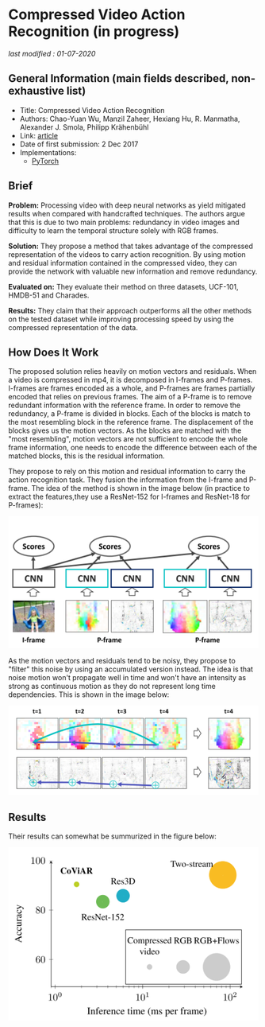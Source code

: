 # Compressed Video Action Recognition (in progress)

_last modified : 01-07-2020_

## General Information (main fields described, non-exhaustive list)

- Title: Compressed Video Action Recognition
- Authors: Chao-Yuan Wu, Manzil Zaheer, Hexiang Hu, R. Manmatha, Alexander J. Smola, Philipp Krähenbühl
- Link: [article](https://arxiv.org/abs/1712.00636)
- Date of first submission: 2 Dec 2017
- Implementations:
    - [PyTorch](https://github.com/chaoyuaw/pytorch-coviar)

## Brief

**Problem:** Processing video with deep neural networks as yield mitigated results when compared with handcrafted techniques. The authors argue that this is due to two main problems: redundancy in video images and difficulty to learn the temporal structure solely with RGB frames.

**Solution:** They propose a method that takes advantage of the compressed representation of the videos to carry action recognition. By using motion and residual information contained in the compressed video, they can provide the network with valuable new information and remove redundancy.

**Evaluated on:** They evaluate their method on three datasets, UCF-101, HMDB-51 and Charades.

**Results:** They claim that their approach outperforms all the other methods on the tested dataset while improving processing speed by using the compressed representation of the data.

## How Does It Work

The proposed solution relies heavily on motion vectors and residuals. When a video is compressed in mp4, it is decomposed in I-frames and P-frames. I-frames are frames encoded as a whole, and P-frames are frames partially encoded that relies on previous frames. The aim of a P-frame is to remove redundant information with the reference frame. In order to remove the redundancy, a P-frame is divided in blocks. Each of the blocks is match to the most resembling block in the reference frame. The displacement of the blocks gives us the motion vectors. As the blocks are matched with the "most resembling", motion vectors are not sufficient to encode the whole frame information, one needs to encode the difference between each of the matched blocks, this is the residual information.

They propose to rely on this motion and residual information to carry the action recognition task. They fusion the information from the I-frame and P-frame. The idea of the method is shown in the image below (in practice to extract the features,they use a ResNet-152 for I-frames and ResNet-18 for P-frames):

![image](https://raw.githubusercontent.com/D3lt4lph4/papers/master/docs/images/actionrecognition/compressedvideoactionrecognition/method.png "image")

As the motion vectors and residuals tend to be noisy, they propose to "filter" this noise by using an accumulated version instead. The idea is that noise motion won't propagate well in time and won't have an intensity as strong as continuous motion as they do not represent long time dependencies. This is shown in the image below:

![image](https://raw.githubusercontent.com/D3lt4lph4/papers/master/docs/images/actionrecognition/compressedvideoactionrecognition/motion_acc.png "image")

## Results

Their results can somewhat be summurized in the figure below:

![image](https://raw.githubusercontent.com/D3lt4lph4/papers/master/docs/images/actionrecognition/compressedvideoactionrecognition/results.png "image")
